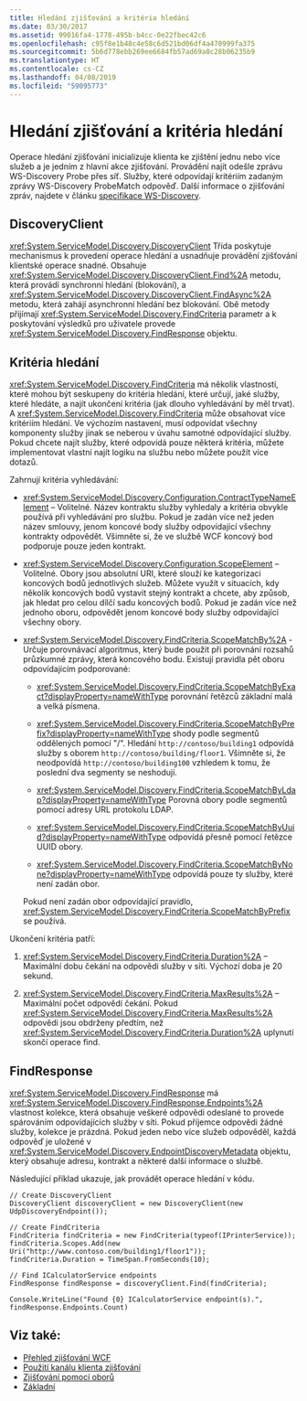 ```yaml
---
title: Hledání zjišťování a kritéria hledání
ms.date: 03/30/2017
ms.assetid: 99016fa4-1778-495b-b4cc-0e22fbec42c6
ms.openlocfilehash: c95f8e1b48c4e58c6d521bd06df4a470999fa375
ms.sourcegitcommit: 5b6d778ebb269ee6684fb57ad69a8c28b06235b9
ms.translationtype: HT
ms.contentlocale: cs-CZ
ms.lasthandoff: 04/08/2019
ms.locfileid: "59095773"
---
```

# <a name="discovery-find-and-findcriteria"></a>Hledání zjišťování a kritéria hledání
Operace hledání zjišťování inicializuje klienta ke zjištění jednu nebo více služeb a je jedním z hlavní akce zjišťování. Provádění najít odešle zprávu WS-Discovery Probe přes síť. Služby, které odpovídají kritériím zadaným zprávy WS-Discovery ProbeMatch odpověď. Další informace o zjišťování zpráv, najdete v článku [specifikace WS-Discovery](https://go.microsoft.com/fwlink/?LinkID=122347).  
  
## <a name="discoveryclient"></a>DiscoveryClient  
 <xref:System.ServiceModel.Discovery.DiscoveryClient> Třída poskytuje mechanismus k provedení operace hledání a usnadňuje provádění zjišťování klientské operace snadné. Obsahuje <xref:System.ServiceModel.Discovery.DiscoveryClient.Find%2A> metodu, která provádí synchronní hledání (blokování), a <xref:System.ServiceModel.Discovery.DiscoveryClient.FindAsync%2A> metodu, která zahájí asynchronní hledání bez blokování. Obě metody přijímají <xref:System.ServiceModel.Discovery.FindCriteria> parametr a k poskytování výsledků pro uživatele provede <xref:System.ServiceModel.Discovery.FindResponse> objektu.  
  
## <a name="findcriteria"></a>Kritéria hledání  
 <xref:System.ServiceModel.Discovery.FindCriteria> má několik vlastností, které mohou být seskupeny do kritéria hledání, které určují, jaké služby, které hledáte, a najít ukončení kritéria (jak dlouho vyhledávání by měl trvat). A <xref:System.ServiceModel.Discovery.FindCriteria> může obsahovat více kritériím hledání. Ve výchozím nastavení, musí odpovídat všechny komponenty služby jinak se neberou v úvahu samotné odpovídající služby. Pokud chcete najít služby, které odpovídá pouze některá kritéria, můžete implementovat vlastní najít logiku na službu nebo můžete použít více dotazů.  
  
 Zahrnují kritéria vyhledávání:  
  
-   <xref:System.ServiceModel.Discovery.Configuration.ContractTypeNameElement> – Volitelné. Název kontraktu služby vyhledaly a kritéria obvykle používá při vyhledávání pro službu. Pokud je zadán více než jeden název smlouvy, jenom koncové body služby odpovídající všechny kontrakty odpovědět. Všimněte si, že ve službě WCF koncový bod podporuje pouze jeden kontrakt.  
  
-   <xref:System.ServiceModel.Discovery.Configuration.ScopeElement> – Volitelné. Obory jsou absolutní URI, které slouží ke kategorizaci koncových bodů jednotlivých služeb. Můžete využít v situacích, kdy několik koncových bodů vystavit stejný kontrakt a chcete, aby způsob, jak hledat pro celou dílčí sadu koncových bodů. Pokud je zadán více než jednoho oboru, odpovědět jenom koncové body služby odpovídající všechny obory.  
  
-   <xref:System.ServiceModel.Discovery.FindCriteria.ScopeMatchBy%2A> -Určuje porovnávací algoritmus, který bude použit při porovnání rozsahů průzkumné zprávy, která koncového bodu. Existují pravidla pět oboru odpovídajícím podporované:  
  
    -   <xref:System.ServiceModel.Discovery.FindCriteria.ScopeMatchByExact?displayProperty=nameWithType> porovnání řetězců základní malá a velká písmena.  
  
    -   <xref:System.ServiceModel.Discovery.FindCriteria.ScopeMatchByPrefix?displayProperty=nameWithType> shody podle segmentů oddělených pomocí "/". Hledání `http://contoso/building1` odpovídá služby s oborem `http://contoso/building/floor1`. Všimněte si, že neodpovídá `http://contoso/building100` vzhledem k tomu, že poslední dva segmenty se neshodují.  
  
    -   <xref:System.ServiceModel.Discovery.FindCriteria.ScopeMatchByLdap?displayProperty=nameWithType> Porovná obory podle segmentů pomocí adresy URL protokolu LDAP.  
  
    -   <xref:System.ServiceModel.Discovery.FindCriteria.ScopeMatchByUuid?displayProperty=nameWithType> odpovídá přesně pomocí řetězce UUID obory.  
  
    -   <xref:System.ServiceModel.Discovery.FindCriteria.ScopeMatchByNone?displayProperty=nameWithType> odpovídá pouze ty služby, které není zadán obor.  
  
     Pokud není zadán obor odpovídající pravidlo, <xref:System.ServiceModel.Discovery.FindCriteria.ScopeMatchByPrefix> se používá.  
  
 Ukončení kritéria patří:  
  
1.  <xref:System.ServiceModel.Discovery.FindCriteria.Duration%2A> – Maximální dobu čekání na odpovědi služby v síti. Výchozí doba je 20 sekund.  
  
2.  <xref:System.ServiceModel.Discovery.FindCriteria.MaxResults%2A> – Maximální počet odpovědí čekání. Pokud <xref:System.ServiceModel.Discovery.FindCriteria.MaxResults%2A> odpovědi jsou obdrženy předtím, než <xref:System.ServiceModel.Discovery.FindCriteria.Duration%2A> uplynutí skončí operace find.  
  
## <a name="findresponse"></a>FindResponse  
 <xref:System.ServiceModel.Discovery.FindResponse> má <xref:System.ServiceModel.Discovery.FindResponse.Endpoints%2A> vlastnost kolekce, která obsahuje veškeré odpovědi odeslané to provede spárováním odpovídajících služby v síti. Pokud příjemce odpovědi žádné služby, kolekce je prázdná. Pokud jeden nebo více služeb odpověděl, každá odpověď je uložené v <xref:System.ServiceModel.Discovery.EndpointDiscoveryMetadata> objektu, který obsahuje adresu, kontrakt a některé další informace o službě.  
  
 Následující příklad ukazuje, jak provádět operace hledání v kódu.  
  
```  
// Create DiscoveryClient  
DiscoveryClient discoveryClient = new DiscoveryClient(new UdpDiscoveryEndpoint());  
  
// Create FindCriteria  
FindCriteria findCriteria = new FindCriteria(typeof(IPrinterService));  
findCriteria.Scopes.Add(new Uri("http://www.contoso.com/building1/floor1"));  
findCriteria.Duration = TimeSpan.FromSeconds(10);   
  
// Find ICalculatorService endpoints              
FindResponse findResponse = discoveryClient.Find(findCriteria);  
  
Console.WriteLine("Found {0} ICalculatorService endpoint(s).", findResponse.Endpoints.Count)  
```  
  
## <a name="see-also"></a>Viz také:

- [Přehled zjišťování WCF](../../../../docs/framework/wcf/feature-details/wcf-discovery-overview.md)
- [Použití kanálu klienta zjišťování](../../../../docs/framework/wcf/feature-details/using-the-discovery-client-channel.md)
- [Zjišťování pomocí oborů](../../../../docs/framework/wcf/samples/discovery-with-scopes-sample.md)
- [Základní](../../../../docs/framework/wcf/samples/basic-sample.md)
